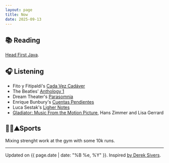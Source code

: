 ```yaml
---
layout: page
title: Now
date: 2025-09-13
---
```


## 📚 Reading
[Head First Java](https://www.oreilly.com/library/view/head-first-java/9781492091646/).

## 🎧 Listening
- Fito y Fitipaldi's [Cada Vez Cadáver](https://es.wikipedia.org/wiki/Cada_vez_cad%C3%A1ver)
- The Beatles' [Anthology 1](https://en.wikipedia.org/wiki/Anthology_1)
- Dream Theater's [Parasomnia](https://en.m.wikipedia.org/wiki/Parasomnia_(album))
- Enrique Bunbury's [Cuentas Pendientes](https://es.wikipedia.org/wiki/Cuentas_pendientes)
- Luca Sestak's [Ligher Notes](https://lucasestak.com/products/lighter-notes)
- [Gladiator: Music From the Motion Picture](https://en.wikipedia.org/wiki/Gladiator_(2000_soundtrack)), Hans Zimmer and Lisa Gerrard

## 🏃🏻⛰️Sports
Mixing strenght work at the gym with some 10k runs.

---

Updated on {{ page.date | date: "%B %e, %Y" }}. Inspired [by Derek Sivers](https://nownownow.com/about).
